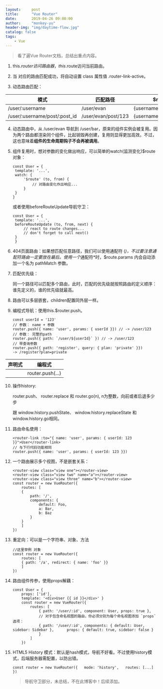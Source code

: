 ```yaml
---
layout:     post
title:      "Vue Router"
date:       2019-04-26 09:00:00
author:     "monkey-yu"
header-img: "img/daytime-flow.jpg"
catalog: false
tags:
    - Vue
---
```


> 看了遍Vue Router文档，总结出重点内容。

1. this.$router 访问路由器， this.$route访问当前路由。

2. 当 <router-link> 对应的路由匹配成功，将自动设置 class 属性值 .router-link-active。

3. 动态路由匹配：

| 模式                          | 匹配路径            | $route.params                   |
| ----------------------------- | ------------------- | ------------------------------- |
| /user/:username               | /user/evan          | {username:'evan'}               |
| /user/:username/post/:post_id | /user/evan/post/123 | {username:'evan',post_id:'123'} |

4. 动态路由中，从 /user/evan 导航到 /user/bar，原来的组件实例会被复用。因为两个路由都渲染同个组件，比起销毁再创建，复用则显得更加高效。不过，这也意味着**组件的生命周期钩子不会再被调用**。

5. 组件复用时，想对参数的变化做出响应，可以简单的watch(监测变化)$route对象：

   ```
   const User = {   
   	template: '...',   
   	watch: {     
   		'$route' (to, from) {       
   			// 对路由变化作出响应...     
   		}   
   	} 
   } 
   ```

   或者使用beforeRouteUpdate导航守卫：

   ```
   const User = {   
   	template: '...',   
   	beforeRouteUpdate (to, from, next) {     
   		// react to route changes...     
   		// don't forget to call next()   
   	}
    } 
   ```

   

6. 404页面路由：如果想匹配任意路径，我们可以使用通配符 (*)，不过要注意通配符路由一定要放在最后。使用一个*通配符*时，$route.params 内会自动添加一个名为 pathMatch 参数。

7. 匹配优先级：

   同一个路径可以匹配多个路由，此时，匹配的优先级就按照路由的定义顺序：谁先定义的，谁的优先级就最高。

8. 路由可以多层嵌套，children配置同外层一样。

9. 编程式导航：使用this.$router.push。

   ```
   const userId = '123' 
   // 参数： name + 参数 
   router.push({ name: 'user', params: { userId }}) // -> /user/123  
   // 参数： 完整的path 
   router.push({ path: `/user/${userId}` }) // -> /user/123 
   // 带查询参数 
   router.push({ path: 'register', query: { plan: 'private' }})   
   -> /register?plan=private 
   ```

   



| 声明式                  | 编程式           |
| ----------------------- | ---------------- |
| <router-link :to="..."> | router.push(...) |

10. 操作history:

    router.push、 router.replace 和 router.go(n), n为整数，向前或者后退多少步 

    跟 window.history.pushState、 window.history.replaceState 和 window.history.go相同。

11. 路由命名使用：

    ```
    <router-link :to="{ name: 'user', params: { userId: 123 }}">User</router-link> 
    // 与下行代码功能相同 
    router.push({ name: 'user', params: { userId: 123 }}) 
    ```

    

12. 一个路由展示多个视图，不是嵌套关系：

    ```
    <router-view class="view one"></router-view>
    <router-view class="view two" name="a"></router-view> 
    <router-view class="view three" name="b"></router-view> 
    const router = new VueRouter({   
    	routes: [     
    	{       
    		path: '/',       
    		components: {         
    			default: Foo,         
    			a: Bar,         
    			b: Baz       
    		}     
    	}   
    	] 
    }) 
    ```

    

13. 重定向：可以是一个字符串、对象、方法

    ```
    //这里举例 对象 
    const router = new VueRouter({   
    	routes: [     
    	{ path: '/a', redirect: { name: 'foo' }}   
    	] 
    }) 
    ```

    

14. 路由组件传参，使用props解藕：

    ```
    const User = {   
    	props: ['id'],   
    	template: '<div>User {{ id }}</div>' }
        const router = new VueRouter({   
        	routes: [     
        		{ path: '/user/:id', component: User, props: true },      
        		// 对于包含命名视图的路由，你必须分别为每个命名视图添加 `props` 选项：     
        		{ path: '/user/:id', components: { default: User, sidebar: Sidebar },      props: { default: true, sidebar: false }     
        		}   
        	] 
        }) 
    ```

    

15. HTML5 History 模式：默认是hash模式，导航不好看。不过使用history模式，后端服务器需配置，以防出错。

    ```
    const router = new VueRouter({   mode: 'history',   routes: [...] }) 
    ```

    > 导航守卫部分，未总结，不在此博客中！后续添加。